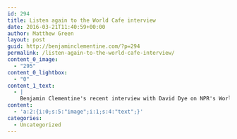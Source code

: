 ```yaml
---
id: 294
title: Listen again to the World Cafe interview
date: 2016-03-21T11:40:59+00:00
author: Matthew Green
layout: post
guid: http://benjaminclementine.com/?p=294
permalink: /listen-again-to-the-world-cafe-interview/
content_0_image:
  - "295"
content_0_lightbox:
  - "0"
content_1_text:
  - |
    Benjamin Clementine's recent interview with David Dye on NPR's World Cafe is available to listen again <a href="http://www.worldcafe.npr.org" target="_blank">here</a>.
content:
  - 'a:2:{i:0;s:5:"image";i:1;s:4:"text";}'
categories:
  - Uncategorized
---
```

